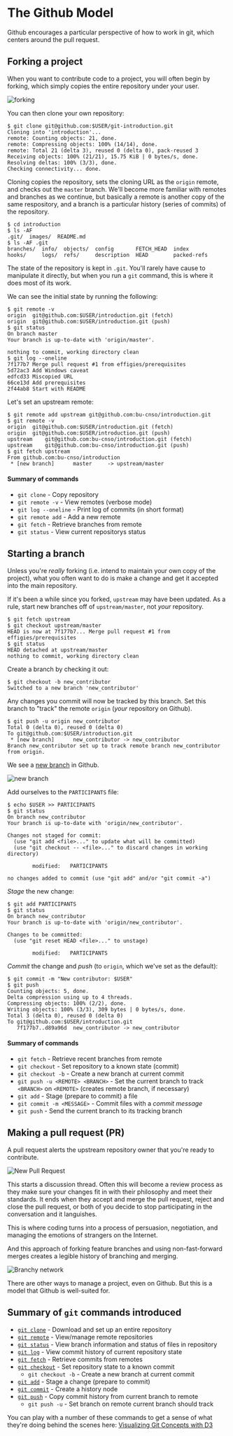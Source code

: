 # The Github Model

Github encourages a particular perspective of how to work in git, which centers
around the pull request.

## Forking a project

When you want to contribute code to a project, you will often begin by forking,
which simply copies the entire repository under your user.

![forking](images/fork.png)

You can then clone your own repository:

```ShellSession
$ git clone git@github.com:$USER/git-introduction.git
Cloning into 'introduction'...
remote: Counting objects: 21, done.
remote: Compressing objects: 100% (14/14), done.
remote: Total 21 (delta 3), reused 0 (delta 0), pack-reused 3
Receiving objects: 100% (21/21), 15.75 KiB | 0 bytes/s, done.
Resolving deltas: 100% (3/3), done.
Checking connectivity... done.
```

Cloning copies the repository, sets the cloning URL as the `origin` remote, and
checks out the `master` branch. We'll become more familiar with remotes and
branches as we continue, but basically a remote is another copy of the same
respository, and a branch is a particular history (series of commits) of the
repository.

```ShellSession
$ cd introduction
$ ls -AF
.git/  images/  README.md
$ ls -AF .git
branches/  info/  objects/  config       FETCH_HEAD  index
hooks/     logs/  refs/     description  HEAD        packed-refs
```

The state of the repository is kept in `.git`. You'll rarely have cause to
manipulate it directly, but when you run a `git` command, this is where it
does most of its work.

We can see the initial state by running the following:

```ShellSession
$ git remote -v
origin  git@github.com:$USER/introduction.git (fetch)
origin  git@github.com:$USER/introduction.git (push)
$ git status
On branch master
Your branch is up-to-date with 'origin/master'.

nothing to commit, working directory clean
$ git log --oneline
7f177b7 Merge pull request #1 from effigies/prerequisites
5d72ac3 Add Windows caveat
edfcd33 Miscopied URL
66ce13d Add prerequisites
2f44ab8 Start with README
```

Let's set an upstream remote:

```ShellSession
$ git remote add upstream git@github.com:bu-cnso/introduction.git
$ git remote -v
origin  git@github.com:$USER/introduction.git (fetch)
origin  git@github.com:$USER/introduction.git (push)
upstream    git@github.com:bu-cnso/introduction.git (fetch)
upstream    git@github.com:bu-cnso/introduction.git (push)
$ git fetch upstream
From github.com:bu-cnso/introduction
 * [new branch]      master     -> upstream/master
```

#### Summary of commands

* `git clone` - Copy repository
* `git remote -v` - View remotes (verbose mode)
* `git log --oneline` - Print log of commits (in short format)
* `git remote add` - Add a new remote
* `git fetch` - Retrieve branches from remote
* `git status` - View current repositorys status

## Starting a branch

Unless you're *really* forking (i.e. intend to maintain your own copy of the
project), what you often want to do is make a change and get it accepted into
the main repository.

If it's been a while since you forked, `upstream` may have been updated. As a
rule, start new branches off of `upstream/master`, not *your* repository.

```ShellSession
$ git fetch upstream
$ git checkout upstream/master
HEAD is now at 7f177b7... Merge pull request #1 from effigies/prerequisites
$ git status
HEAD detached at upstream/master
nothing to commit, working directory clean
```

Create a branch by checking it out:

```ShellSession
$ git checkout -b new_contributor
Switched to a new branch 'new_contributor'
```

Any changes you commit will now be tracked by this branch. Set this branch to
"track" the remote `origin` (*your* repository on Github).

```ShellSession
$ git push -u origin new_contributor
Total 0 (delta 0), reused 0 (delta 0)
To git@github.com:$USER/introduction.git
 * [new branch]      new_contributor -> new_contributor
Branch new_contributor set up to track remote branch new_contributor from origin.
```

We see a [new branch](../../branches) in Github.

![new branch](images/new_branch.png)

Add ourselves to the `PARTICIPANTS` file:

```ShellSession
$ echo $USER >> PARTICIPANTS
$ git status
On branch new_contributor
Your branch is up-to-date with 'origin/new_contributor'.

Changes not staged for commit:
  (use "git add <file>..." to update what will be committed)
  (use "git checkout -- <file>..." to discard changes in working directory)

        modified:   PARTICIPANTS

no changes added to commit (use "git add" and/or "git commit -a")
```

*Stage* the new change:

```ShellSession
$ git add PARTICIPANTS
$ git status
On branch new_contributor
Your branch is up-to-date with 'origin/new_contributor'.

Changes to be committed:
  (use "git reset HEAD <file>..." to unstage)

        modified:   PARTICIPANTS
```

*Commit* the change and *push* (to `origin`, which we've set as the default):

```ShellSession
$ git commit -m "New contributor: $USER"
$ git push
Counting objects: 5, done.
Delta compression using up to 4 threads.
Compressing objects: 100% (2/2), done.
Writing objects: 100% (3/3), 309 bytes | 0 bytes/s, done.
Total 3 (delta 0), reused 0 (delta 0)
To git@github.com:$USER/introduction.git
   7f177b7..d89a96d  new_contributor -> new_contributor
```

#### Summary of commands

* `git fetch` - Retrieve recent branches from remote
* `git checkout` - Set repository to a known state (commit)
* `git checkout -b` - Create a new branch at current commit
* `git push -u <REMOTE> <BRANCH>` - Set the current branch to track `<BRANCH>`
    on `<REMOTE>` (creates remote branch, if necessary)
* `git add` - Stage (prepare to commit) a file
* `git commit -m <MESSAGE>` - Commit files with a *commit message*
* `git push` - Send the current branch to its tracking branch

## Making a pull request (PR)

A pull request alerts the upstream repository owner that you're ready to
contribute.

![New Pull Request](images/new_pr.png)

This starts a discussion thread. Often this will become a review process as
they make sure your changes fit in with their philosophy and meet their
standards. It ends when they accept and merge the pull request, reject and
close the pull request, or both of you decide to stop participating in the
conversation and it languishes.

This is where coding turns into a process of persuasion, negotiation, and
managing the emotions of strangers on the Internet.

And this approach of forking feature branches and using non-fast-forward
merges creates a legible history of branching and merging.

![Branchy network](images/branchy_network.png)

There are other ways to manage a project, even on Github. But this is a
model that Github is well-suited for.

## Summary of `git` commands introduced

* [`git clone`](https://git-scm.com/docs/git-clone) - Download and set up an
    entire repository
* [`git remote`](https://git-scm.com/docs/git-remote) - View/manage remote
    repositories
* [`git status`](https://git-scm.com/docs/git-status) - View branch information
    and status of files in repository
* [`git log`](https://git-scm.com/docs/git-log) - View commit history of
    current repository state
* [`git fetch`](https://git-scm.com/docs/git-fetch) - Retrieve commits from
    remotes
* [`git checkout`](https://git-scm.com/docs/git-checkout) - Set repository
    state to a known commit
  * `git checkout -b` - Create a new branch at current commit
* [`git add`](https://git-scm.com/docs/git-add) - Stage a change (prepare to
    commit)
* [`git commit`](https://git-scm.com/docs/git-commit) - Create a history node
* [`git push`](https://git-scm.com/docs/git-push) - Copy commit history from
    current branch to remote
  * `git push -u` - Set branch on remote current branch should track

You can play with a number of these commands to get a sense of what they're
doing behind the scenes here: [Visualizing Git Concepts with
D3](https://onlywei.github.io/explain-git-with-d3/)
